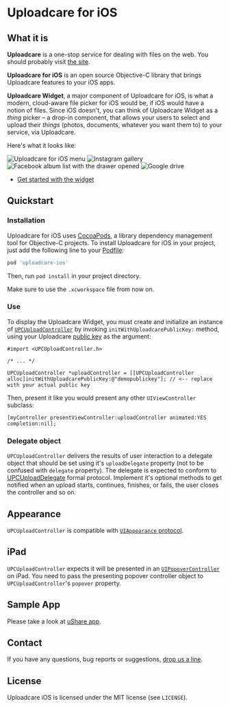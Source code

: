 # Uploadcare for iOS

## What it is

**Uploadcare** is a one-stop service for dealing with files on the web. You should probably visit [the site](http://uploadcare.com).

**Uploadcare for iOS** is an open source Objective-C library that brings Uploadcare features to your iOS apps.

**Uploadcare Widget**, a major component of Uploadcare for iOS, is what a modern, cloud-aware file picker for iOS would be, if iOS would have a notion of files. Since iOS doesn't, you can think of Uploadcare Widget as a *thing* picker – a drop-in component, that allows your users to select and upload their *things* (photos, documents, whatever you want them to) to your service, via Uploadcare.

Here's what it looks like:

![Uploadcare for iOS menu](https://ucarecdn.com/dcc15365-1cb7-4428-876d-be39b7d2b480/-/stretch/off/-/resize/210x/) ![Instagram gallery](https://ucarecdn.com/a9ff39d2-1eed-4e23-8005-d39751070c28/-/stretch/off/-/resize/210x/) ![Facebook album list with the drawer opened](https://ucarecdn.com/16a8a1d7-d346-4201-a507-8dd484f53398/-/stretch/off/-/resize/210x/) ![Google drive](https://ucarecdn.com/33b4c383-b53c-450a-a1eb-c18fd84e6ef1/-/stretch/off/-/resize/210x/)

 * [Get started with the widget](https://github.com/uploadcare/uploadcare-ios/wiki/Quickstart)

## Quickstart

### Installation

Uploadcare for iOS uses [CocoaPods](http://cocoapods.org), a library dependency management tool for Objective-C projects. To install Uploadcare for iOS in your project, just add the following line to your [Podfile](https://github.com/CocoaPods/CocoaPods/wiki/A-Podfile):

```ruby
pod 'uploadcare-ios'
```

Then, run `pod install` in your project directory.

Make sure to use the `.xcworkspace` file from now on.

### Use

To display the Uploadcare Widget, you must create and initialize an instance of [`UPCUploadController`](https://github.com/uploadcare/uploadcare-ios/blob/master/UploadcareWidget/UPCUploadController.h) by invoking `initWithUploadcarePublicKey:` method, using your Uploadcare [public key](https://uploadcare.com/accounts/settings/) as the argument:

```objc
#import <UPCUploadController.h>

/* ... */

UPCUploadController *uploadController = [[UPCUploadController alloc]initWithUploadcarePublicKey:@"demopublickey"]; // <-- replace with your actual public key
```

Then, present it like you would present any other `UIViewController` subclass:

```objc
[myController presentViewController:uploadController animated:YES completion:nil];
```

### Delegate object

`UPCUploadController` delivers the results of user interaction to a delegate object that should be set using it's `uploadDelegate` property (not to be confused with `delegate` property). The delegate is expected to conform to [UPCUploadDelegate](https://github.com/uploadcare/uploadcare-ios/blob/master/UploadcareWidget/UPCUploadDelegate.h) formal protocol. Implement it's optional methods to get notified when an upload starts, continues, finishes, or fails, the user closes the controller and so on.


## Appearance

`UPCUploadController` is compatible with [`UIAppearance` protocol](http://developer.apple.com/library/ios/#documentation/uikit/reference/UIAppearance_Protocol/Reference/Reference.html).

## iPad

`UPCUploadController` expects it will be presented in an [`UIPopoverController`](http://developer.apple.com/library/ios/#documentation/uikit/reference/UIPopoverController_class/Reference/Reference.html) on iPad. You need to pass the presenting popover controller object to `UPCUploadController`'s `popover` property.

## Sample App

Please take a look at [uShare app](https://github.com/uploadcare/uploadcare-ios/tree/master/Examples/ushare). 

## Contact

If you have any questions, bug reports or suggestions, [drop us a line](hello@uploadcare.com).

## License 

Uploadcare iOS is licensed under the MIT license (see `LICENSE`).
